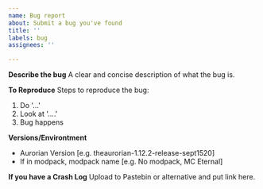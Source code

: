 ```yaml
---
name: Bug report
about: Submit a bug you've found
title: ''
labels: bug
assignees: ''

---
```


**Describe the bug**
A clear and concise description of what the bug is.

**To Reproduce**
Steps to reproduce the bug:
1. Do '...'
2. Look at '....'
3. Bug happens

**Versions/Environtment**
- Aurorian Version [e.g. theaurorian-1.12.2-release-sept1520]
- If in modpack, modpack name [e.g. No modpack, MC Eternal]

**If you have a Crash Log**
Upload to Pastebin or alternative and put link here.

